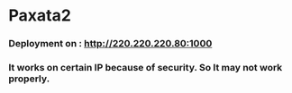 # Paxata2

### Deployment on : http://220.220.220.80:1000

### It works on certain IP because of security. So It may not work properly. 
